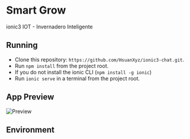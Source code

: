 # Smart Grow
 ionic3 IOT - Invernadero Inteligente



 ## Running
 * Clone this repository: `https://github.com/HsuanXyz/ionic3-chat.git`.
 * Run `npm install` from the project root.
 * If you do not install the ionic CLI (`npm install -g ionic`)
 * Run `ionic serve` in a terminal from the project root.

 ## App Preview
 <img src="https://pbs.twimg.com/media/ELkImduW4AAH0K5?format=png&name=small raw=true" alt="Preview">



 ## Environment
